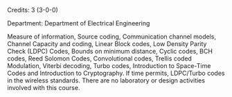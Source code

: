 Credits: 3 (3-0-0)

Department: Department of Electrical Engineering

Measure of information, Source coding, Communication channel models, Channel Capacity and coding, Linear Block codes, Low Density Parity Check (LDPC) Codes, Bounds on minimum distance, Cyclic codes, BCH codes, Reed Solomon Codes, Convolutional codes, Trellis coded Modulation, Viterbi decoding, Turbo codes, Introduction to Space-Time Codes and Introduction to Cryptography. If time permits, LDPC/Turbo codes in the wireless standards. There are no laboratory or design activities involved with this course.